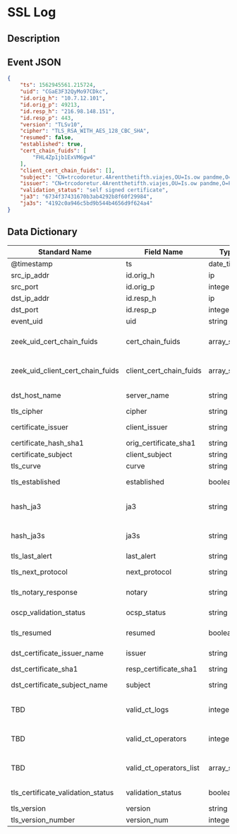 # SSL Log

## Description

## Event JSON

```json
{
    "ts": 1562945561.215724,
    "uid": "CGaE3F32QyMo97CDkc",
    "id.orig_h": "10.7.12.101",
    "id.orig_p": 49213,
    "id.resp_h": "216.98.148.151",
    "id.resp_p": 443,
    "version": "TLSv10",
    "cipher": "TLS_RSA_WITH_AES_128_CBC_SHA",
    "resumed": false,
    "established": true,
    "cert_chain_fuids": [
        "FHL4Zp1jb1ExVM6gw4"
    ],
    "client_cert_chain_fuids": [],
    "subject": "CN=trcodoretur.4Arentthetifth.viajes,OU=Is.ow pandme,O=Pthemide Fteiosie PSU,L=Nicosia,C=CY",
    "issuer": "CN=trcodoretur.4Arentthetifth.viajes,OU=Is.ow pandme,O=Pthemide Fteiosie PSU,L=Nicosia,C=CY",
    "validation_status": "self signed certificate",
    "ja3": "6734f37431670b3ab4292b8f60f29984",
    "ja3s": "4192c0a946c5bd9b544b4656d9f624a4"
}
```

## Data Dictionary

|	        Standard Name       	|            Field Name             |       	    Type            	|   	    Description          	|	     Sample Value           	|
|	-------------------------------	|	-------------------------------	|	-------------------------------	|	-------------------------------	|	-------------------------------	|
|     @timestamp     |     ts               |     date_time     |        Timestamp of the beginning of the event in epoch format     |     `1562945561.215724`  |
|     src_ip_addr     |     id.orig_h     |     ip     |     The originating/source IP address     |     `10.7.12.101`     |
|     src_port     |     id.orig_p          |     integer     |       The originating/source port        |     `49213`     |
|     dst_ip_addr     |     id.resp_h     |     ip     |     The responding/destination IP address     |     `216.98.148.151`     |
|     dst_port     |     id.resp_p          |     integer     |       The responding/destination port        |     `443`     |
|     event_uid     |     uid     |     string     |     Unique ID for the connection.     |     `CGaE3F32QyMo97CDkc`     |
|     zeek_uid_cert_chain_fuids     |     cert_chain_fuids     |     array_string     |          present if base/protocols/ssl/files.bro is loaded An ordered vector of all certificate file unique IDs for the certificates offered by the server.   |   `[ "FHL4Zp1jb1ExVM6gw4" ]`  |
|     zeek_uid_client_cert_chain_fuids     |     client_cert_chain_fuids     |     array_string     |          present if base/protocols/ssl/files.bro is loaded An ordered vector of all certificate file unique IDs for the certificates offered by the client.   |   `[]`  |
|     dst_host_name     |     server_name     |     string     |     Value of the Server Name Indicator SSL/TLS extension. It indicates the server name that the client was requesting     |     ``     |
|     tls_cipher     |     cipher     |     string     |     SSL/TLS cipher suite that the server chose.   |   `TLS_RSA_WITH_AES_128_CBC_SHA` |
|     certificate_issuer     |     client_issuer     |     string     |   Subject of the signer of the X.509 certificate offered by the client.   |   ``  |
|     certificate_hash_sha1     |     orig_certificate_sha1     |     string     |     sha1 representation of the client's |     ``     |
|     certificate_subject     |     client_subject     |     string     |  Subject of the X.509 certificate offered by the server   |   ``  |
|     tls_curve     |     curve     |     string     |     Elliptic curve the server chose when using ECDH/ECDHE     |     ``     |
|     tls_established     |     established     |     boolean     | Flag to indicate if this ssl session has been established successfully, or if it was aborted during the handshake     |     `true`     |
|     hash_ja3     |     ja3     |     string     | JA3 hash of client ciphers and encryption info present if https://github.com/salesforce/ja3/blob/master/bro/ja3.bro is loaded     |   `6734f37431670b3ab4292b8f60f29984`  |
|     hash_ja3s     |     ja3s     |     string     | JA3 hash of server ciphers and encryption info present if https://github.com/salesforce/ja3/blob/master/bro/ja3s.bro.bro is loaded     |   `4192c0a946c5bd9b544b4656d9f624a4`  |
|     tls_last_alert     |     last_alert     |     string     |     Last alert that was seen during the connection.   |   `handshake_failure` |
|     tls_next_protocol     |     next_protocol     |     string     |  Next protocol the server chose using the application layer next protocol extension, if present.   |    `spdy/3.1`  |
|     tls_notary_response     |     notary     |     string     | A response from the ICSI certificate notary. present if policy/protocols/ssl/notary.bro is loaded|   ``  |
|     oscp_validation_status     |     ocsp_status     |     string     | Result of ocsp validation for this connection. present if policy/protocols/ssl/validate-ocsp.bro is loaded |   ``  |
|     tls_resumed     |     resumed     |     boolean     |     Flag to indicate if the session was resumed reusing the key material exchanged in an earlier connection     |     `false`     |
|     dst_certificate_issuer_name     |     issuer     |     string     | Subject of the signer of the X.509 certificate offered by the server. present if base/protocols/ssl/files.bro is loaded|   `CN=trcodoretur.4Arentthetifth.viajes,OU=Is.ow pandme,O=Pthemide Fteiosie PSU,L=Nicosia,C=CY`  |
|     dst_certificate_sha1     |     resp_certificate_sha1     |     string     |     sha1 representation of the server's certificate |     ``     |
|     dst_certificate_subject_name     |     subject     |     string     | Subject of the X.509 certificate offered by the server. present if base/protocols/ssl/files.bro is loaded |   `CN=trcodoretur.4Arentthetifth.viajes,OU=Is.ow pandme,O=Pthemide Fteiosie PSU,L=Nicosia,C=CY`  |
|     TBD     |     valid_ct_logs     |     integer     | Number of different Logs for which valid SCTs were encountered in the connection. present if policy/protocols/ssl/validate-sct.bro is loaded |   ``  |
|     TBD     |     valid_ct_operators     |     integer     | Number of different Log operators of which valid SCTs were encountered in the connection. present if policy/protocols/ssl/validate-sct.bro is loaded   |   ``  |
|     TBD     |     valid_ct_operators_list     |     array_string     | List of operators for which valid SCTs were encountered in the connection. present if policy/protocols/ssl/validate-sct.bro is loaded |   ``  |
|     tls_certificate_validation_status     |     validation_status     |     boolean     | Result of certificate validation for this connection. present if policy/protocols/ssl/validate-certs.bro is loaded | `self signed certificate` |
|     tls_version     |     version     |     string     |     SSL/TLS version that the server chose.   |   `TLSv10`   |
|     tls_version_number     |     version_num     |     integer     |     Numeric SSL/TLS version that the server chose     |     ``     |